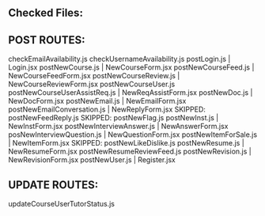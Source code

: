 Checked Files:
-------------------------------------------------------

POST ROUTES:
-------------------------------------------------------
checkEmailAvailability.js
checkUsernameAvailability.js
postLogin.js | Login.jsx
postNewCourse.js | NewCourseForm.jsx
postNewCourseFeed.js | NewCourseFeedForm.jsx
postNewCourseReview.js | NewCourseReviewForm.jsx
postNewCourseUser.js
postNewCourseUserAssistReq.js | NewReqAssistForm.jsx
postNewDoc.js | NewDocForm.jsx
postNewEmail.js | NewEmailForm.jsx
postNewEmailConversation.js | NewReplyForm.jsx
SKIPPED: postNewFeedReply.js
SKIPPED: postNewFlag.js
postNewInst.js | NewInstForm.jsx
postNewInterviewAnswer.js | NewAnswerForm.jsx
posNewInterviewQuestion.js | NewQuestionForm.jsx
postNewItemForSale.js | NewItemForm.jsx
SKIPPED: postNewLikeDislike.js
postNewResume.js | NewResumeForm.jsx
postNewResumeReviewFeed.js
postNewRevision.js | NewRevisionForm.jsx
postNewUser.js | Register.jsx

UPDATE ROUTES:
-------------------------------------------------------
updateCourseUserTutorStatus.js